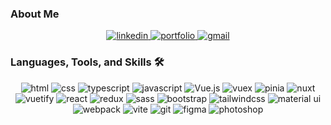 ### About Me


<div align="center">
  <a href="https://www.linkedin.com/in/oleh-kucher-940887140/">
<img src="https://img.shields.io/badge/visit%20my%20Linkedin-0A66C2?style=for-the-badge&logo=linkedin&logoColor=white" alt="linkedin" />
</a>
  <a href="https://www.oleh-kucher.com/">
<img src="https://img.shields.io/badge/check%20out%20my%20Website-042549?style=for-the-badge&logo=chainlink&logoColor=white" alt="portfolio" />
</a>
  <a href="mailto:kucherol2108@gmail.com">
<img src="https://img.shields.io/badge/email%20me-EA4335?style=for-the-badge&logo=gmail&logoColor=white" alt="gmail" />
</a>
</div>

### Languages, Tools, and Skills 🛠
<div align="center">
<img src="https://img.shields.io/badge/HTML-E34F26?style=for-the-badge&logo=html5&logoColor=white" alt="html" />
<img src="https://img.shields.io/badge/css-1572B6?style=for-the-badge&logo=css3&logoColor=white" alt="css" />
<img src="https://img.shields.io/badge/TypeScript-3178C6?style=for-the-badge&logo=typescript&logoColor=white" alt="typescript" />
<img src="https://img.shields.io/badge/JavaScript-F7DF1E?style=for-the-badge&logo=javascript&logoColor=black" alt="javascript" />
<img src="https://img.shields.io/badge/Vue-00C7B7?style=for-the-badge&logo=vuedotjs&logoColor=green" alt="Vue.js" />
<img src="https://img.shields.io/badge/vuex-0052CC?style=for-the-badge&logoColor=white" alt="vuex" />
<img src="https://img.shields.io/badge/Pinia-F7DF1E?style=for-the-badge&logoColor=black" alt="pinia" />
<img src="https://img.shields.io/badge/Nuxt-003545?style=for-the-badge&logo=nuxtdotjs&logoColor=white" alt="nuxt" />
<img src="https://img.shields.io/badge/Vuetify-0081CB?style=for-the-badge&logo=vuetify&logoColor=white" alt="vuetify" />
<img src="https://img.shields.io/badge/React-61DAFB?style=for-the-badge&logo=react&logoColor=black" alt="react" />
<img src="https://img.shields.io/badge/Redux-764ABC?style=for-the-badge&logo=redux&logoColor=white" alt="redux" />
<img src="https://img.shields.io/badge/SASS-E34F26?style=for-the-badge&logo=sass&logoColor=white" alt="sass" />
<img src="https://img.shields.io/badge/bootstrap-7952B3?style=for-the-badge&logo=bootstrap&logoColor=white" alt="bootstrap" />
<img src="https://img.shields.io/badge/Tailwind--css-407AFC?style=for-the-badge&logo=tailwindcss&logoColor=white" alt="tailwindcss" />
<img src="https://img.shields.io/badge/material--ui-0081CB?style=for-the-badge&logo=material-ui&logoColor=white" alt="material ui" />
<img src="https://img.shields.io/badge/webpack-35BDB2?style=for-the-badge&logo=webpack&logoColor=white" alt="webpack" />
<img src="https://img.shields.io/badge/vite-339933?style=for-the-badge&logo=vite&logoColor=white" alt="vite" />
<img src="https://img.shields.io/badge/Git-F05032?style=for-the-badge&logo=git&logoColor=white" alt="git" />
<img src="https://img.shields.io/badge/figma-F24E1E?style=for-the-badge&logo=figma&logoColor=white" alt="figma" />
<img src="https://img.shields.io/badge/adobe%20photoshop-31A8FF?style=for-the-badge&logo=adobe%20photoshop&logoColor=white" alt="photoshop" />
</div>
